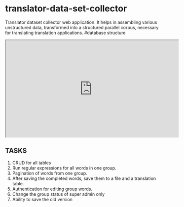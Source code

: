 # translator-data-set-collector
Translator dataset collector web application. It helps in assembling various unstructured data, transformed into a structured parallel corpus, necessary for translating translation applications.
#database structure
<iframe width="560" height="315" src='https://dbdiagram.io/embed/614954fb825b5b01460b7ce2'> </iframe>


## TASKS

1. CRUD for all tables
2. Run regular expressions for all words in one group.
3. Pagination of words from one group.
4. After saving the completed words, save them to a file and a translation table.
5. Authentication for editing group words.
6. Change the group status of super admin only
7. Ability to save the old version
